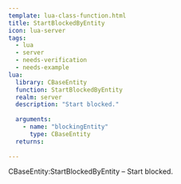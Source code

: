 ```yaml
---
template: lua-class-function.html
title: StartBlockedByEntity
icon: lua-server
tags:
  - lua
  - server
  - needs-verification
  - needs-example
lua:
  library: CBaseEntity
  function: StartBlockedByEntity
  realm: server
  description: "Start blocked."
  
  arguments:
    - name: "blockingEntity"
      type: CBaseEntity
  returns:
    
---
```


<div class="lua__search__keywords">
CBaseEntity:StartBlockedByEntity &#x2013; Start blocked.
</div>
